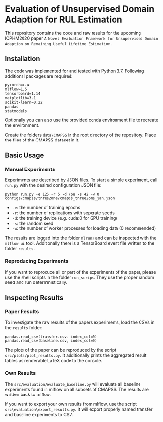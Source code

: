 # Evaluation of Unsupervised Domain Adaption for RUL Estimation

This repository contains the code and raw results for the upcoming ICPHM2020 paper 
`A Novel Evaluation Framework for Unsupervised Domain Adaption on Remaining Useful Lifetime Estimation`.

## Installation

The code was implemented for and tested with Python 3.7. Following additional packages are required:

    pytorch=1.4
    mlflow=1.5
    tensorboard=1.14
    matplotlib=3.1
    scikit-learn=0.22
    pandas
    statmodels
    
Optionally you can also use the provided conda environment file to recreate the environment.

Create the folders `data\CMAPSS` in the root directory of the repository.
Place the files of the CMAPSS dataset in it.

## Basic Usage
### Manual Experiments

Experiments are described by JSON files.
To start a simple experiment, call `run.py` with the desired configuration JSON file:

    python run.py -e 125 -r 5 -d cpu -s 42 -w 0 configs/cmapss/three2one/cmapss_three2one_jan.json
    
* `-e`: the number of training epochs
* `-r`: the number of replications with seperate seeds
* `-d`: the training device (e.g. cuda:0 for GPU training)
* `-s`: the random seed
* `-w`: the number of worker processes for loading data (0 recommended)

The results are logged into the folder `mlruns` and can be inspected with the `mlflow ui` tool.
Additionally there is a TensorBoard event file written to the folder `results`.

### Reproducing Experiments

If you want to reproduce all or part of the experiments of the paper, please use the shell scripts in the
folder `run_scrips`.
They use the proper random seed and run deterministically.

## Inspecting Results
### Paper Results

To investigate the raw results of the papers experiments, load the CSVs in the `results` folder:

    pandas.read_csv(transfer.csv, index_col=0)
    pandas.read_csv(baseline.csv, index_col=0)
    
The plots of the paper can be reproduced by the script `src/plots/plot_results.py`.
It additionally prints the aggregated result tables as renderable LaTeX code to the console.

### Own Results

The `src/evaluation/evaluate_baseline.py` will evaluate all baseline experiments found in mlflow
on all subsets of CMAPSS.
The results are written back to mlflow.

If you want to export your own results from mlflow, use the script `src\evaluation\export_results.py`.
It will export properly named transfer and baseline experiments to CSV.
